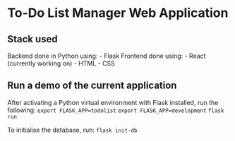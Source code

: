 # To-Do List Manager Web Application

## Stack used
Backend done in Python using:
    - Flask
Frontend done using:
    - React (currently working on)
    - HTML
    - CSS

## Run a demo of the current application
After activating a Python virtual environment with Flask installed, run the following:
`export FLASK_APP=todolist`
`export FLASK_APP=development`
`flask run`

To initialise the database, run:
`flask init-db`
